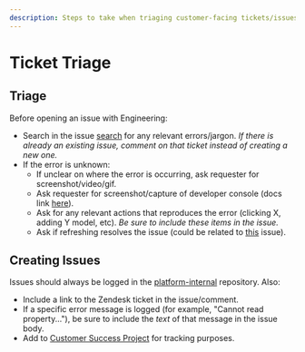 ```yaml
---
description: Steps to take when triaging customer-facing tickets/issues.
---
```


# Ticket Triage

## Triage

Before opening an issue with Engineering:

* Search in the issue [search](http://github.com/stoplightio/platform-internal/issues) for any relevant errors/jargon. _If there is already an existing issue, comment on that ticket instead of creating a new one._
* If the error is unknown:
  * If unclear on where the error is occurring, ask requester for screenshot/video/gif.
  * Ask requester for screenshot/capture of developer console \(docs link [here](https://support.stoplight.io/hc/en-us/articles/360034152371-Opening-your-browser-s-developer-tools)\).
  * Ask for any relevant actions that reproduces the error \(clicking X, adding Y model, etc\). _Be sure to include these items in the issue._
  * Ask if refreshing resolves the issue \(could be related to [this](https://github.com/stoplightio/platform-internal/issues/2301) issue\).

## Creating Issues

Issues should always be logged in the [platform-internal](https://github.com/stoplightio/platform-internal/issues) repository. Also:

* Include a link to the Zendesk ticket in the issue/comment.
* If a specific error message is logged \(for example, "Cannot read property..."\), be sure to include the _text_ of that message in the issue body.
* Add to [Customer Success Project](https://github.com/orgs/stoplightio/projects/5) for tracking purposes.

